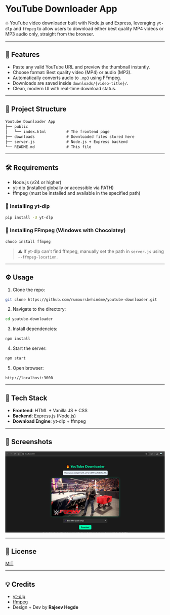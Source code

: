 # YouTube Downloader App

🔥 YouTube video downloader built with Node.js and Express, leveraging `yt-dlp` and `ffmpeg` to allow users to download either best quality MP4 videos or MP3 audio only, straight from the browser.

---

## 🚀 Features

- Paste any valid YouTube URL and preview the thumbnail instantly.
- Choose format: Best quality video (MP4) or audio (MP3).
- Automatically converts audio to `.mp3` using FFmpeg.
- Downloads are saved inside `downloads/{video-title}/`.
- Clean, modern UI with real-time download status.

---

## 📁 Project Structure

```
Youtube Downloader App
├── public
│   └── index.html         # The frontend page
├── downloads              # Downloaded files stored here
├── server.js              # Node.js + Express backend
└── README.md              # This file
```

---

## 🛠 Requirements
- Node.js (v24 or higher)
- yt-dlp (installed globally or accessible via PATH)
- ffmpeg (must be installed and available in the specified path)

### 🐍 Installing yt-dlp

```bash
pip install -U yt-dlp
```

### 🍫 Installing FFmpeg (Windows with Chocolatey)

```bash
choco install ffmpeg
```

> ⚠️ If yt-dlp can't find ffmpeg, manually set the path in `server.js` using `--ffmpeg-location`.

---

## ⚙️ Usage

1. Clone the repo:

```bash
git clone https://github.com/rumoursbehindme/youtube-downloader.git
```

2. Navigate to the directory:

```bash
cd youtube-downloader
```

3. Install dependencies:

```bash
npm install
```

4. Start the server:

```bash
npm start
```

5. Open browser:

```
http://localhost:3000
```

---

## 🧠 Tech Stack

- **Frontend**: HTML + Vanilla JS + CSS
- **Backend**: Express.js (Node.js)
- **Download Engine**: yt-dlp + ffmpeg

---

## 📸 Screenshots

![Image Not Found](public/image.png)

---

## 📄 License

[MIT](LICENSE)

---

## 💡 Credits

- [yt-dlp](https://github.com/yt-dlp/yt-dlp)
- [ffmpeg](https://ffmpeg.org/)
- Design + Dev by **Rajeev Hegde** 

